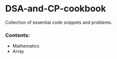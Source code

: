 # DSA-and-CP-cookbook
Collection of essential code snippets and problems.

### Contents:
* Mathematics
* Array
